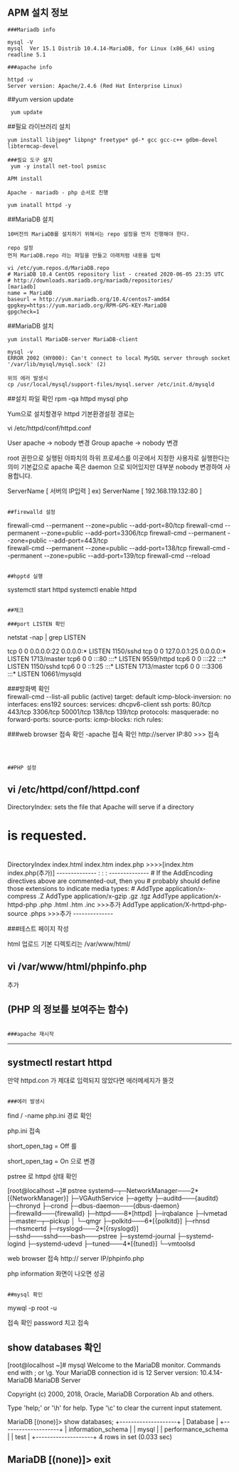 ## APM 설치 정보 
```
###Mariadb info

mysql -V
mysql  Ver 15.1 Distrib 10.4.14-MariaDB, for Linux (x86_64) using readline 5.1

###apache info

httpd -v
Server version: Apache/2.4.6 (Red Hat Enterprise Linux)
```

##yum version update 
```
 yum update 
```
##필요 라이브러리 설치 
```
yum install libjpeg* libpng* freetype* gd-* gcc gcc-c++ gdbm-devel libtermcap-devel

###필요 도구 설치
 yum -y install net-tool psmisc 

APM install 

Apache - mariadb - php 순서로 진행

yum inatall httpd -y
```

##MariaDB 설치
```
10버전의 MariaDB를 설치하기 위해서는 repo 설정을 먼저 진행해야 한다.

repo 설정
먼저 MariaDB.repo 라는 파일을 만들고 아래처럼 내용을 입력

vi /etc/yum.repos.d/MariaDB.repo
# MariaDB 10.4 CentOS repository list - created 2020-06-05 23:35 UTC
# http://downloads.mariadb.org/mariadb/repositories/
[mariadb]
name = MariaDB
baseurl = http://yum.mariadb.org/10.4/centos7-amd64
gpgkey=https://yum.mariadb.org/RPM-GPG-KEY-MariaDB
gpgcheck=1
```

##MariaDB 설치
```
yum install MariaDB-server MariaDB-client

mysql -v
ERROR 2002 (HY000): Can't connect to local MySQL server through socket '/var/lib/mysql/mysql.sock' (2)

위의 에러 발생시 
cp /usr/local/mysql/support-files/mysql.server /etc/init.d/mysqld
```


##설치 파일 확인 
rpm -qa httpd mysql php

Yum으로 설치할경우 httpd 기본환경설정 경로는

 vi /etc/httpd/conf/httpd.conf

 User apache → nobody 변경
 Group apache → nobody 변경


root 권한으로 실행된 아파치의 하위 프로세스를 이곳에서 지정한 사용자로 실행한다는 의미
기본값으로 apache 혹은 daemon 으로 되어있지만 대부분 nobody 변경하여 사용합니다.



 ServerName [ 서버의 IP입력 ]
 ex) ServerName [ 192.168.119.132:80 ]
```

##firewalld 설정 
```
firewall-cmd --permanent --zone=public --add-port=80/tcp
firewall-cmd --permanent --zone=public --add-port=3306/tcp
firewall-cmd --permanent --zone=public --add-port=443/tcp     
firewall-cmd --permanent --zone=public --add-port=138/tcp
firewall-cmd --permanent --zone=public --add-port=139/tcp
firewall-cmd --reload
```

##hpptd 실행 
```
systemctl start httpd
systemctl enable httpd
```

##체크

###port LISTEN 확인
```
netstat -nap | grep LISTEN

tcp        0      0 0.0.0.0:22              0.0.0.0:*               LISTEN      1150/sshd
tcp        0      0 127.0.0.1:25            0.0.0.0:*               LISTEN      1713/master
tcp6       0      0 :::80                   :::*                    LISTEN      9559/httpd
tcp6       0      0 :::22                   :::*                    LISTEN      1150/sshd
tcp6       0      0 ::1:25                  :::*                    LISTEN      1713/master
tcp6       0      0 :::3306                 :::*                    LISTEN      10661/mysqld

###방화벽 확인  
firewall-cmd --list-all
public (active)
  target: default
  icmp-block-inversion: no
  interfaces: ens192
  sources:
  services: dhcpv6-client ssh
  ports: 80/tcp 443/tcp 3306/tcp 50001/tcp 138/tcp 139/tcp
  protocols:
  masquerade: no
  forward-ports:
  source-ports:
  icmp-blocks:
  rich rules:

###web browser 접속 확인 
-apache 접속 확인 
 http://server IP:80     >>> 접속
```


 
##PHP 설정 
```
vi /etc/httpd/conf/httpd.conf
--------------
 DirectoryIndex: sets the file that Apache will serve if a directory
# is requested.
#
<IfModule dir_module>
    DirectoryIndex index.html index.htm index.php >>>>[index.htm index.php(추가)]
</IfModule>
--------------
                   :
                   :
                   :
--------------                   
# If the AddEncoding directives above are commented-out, then you
# probably should define those extensions to indicate media types:
#
  AddType application/x-compress .Z
  AddType application/x-gzip .gz .tgz
  AddType application/x-httpd-php .php .html .htm .inc    >>>추가
  AddType application/X-hrttpd-php-source .phps            >>>추가
--------------

###테스트 페이지 작성

html 업로드 기본 디렉토리는 /var/www/html/ 

 vi /var/www/html/phpinfo.php
--------------
 <?php
  phpinfo(); 
  ?> 추가 

  (PHP 의 정보를 보여주는 함수)
--------------
 ```

###apache 재시작
 ```
 -------------
 systmectl restart httpd
--------------

  만약 httpd.con 가 제대로 입력되지 않았다면
 에러메세지가 뜰것
```

###에러 발생시
```
find / -name php.ini  경로 확인

php.ini 접속

short_open_tag = Off   를
>>>>
short_open_tag = On  으로 변경

pstree 로 httpd 상태 확인

[root@localhost ~]# pstree
systemd─┬─NetworkManager───2*[{NetworkManager}]
        ├─VGAuthService
        ├─agetty
        ├─auditd───{auditd}
        ├─chronyd
        ├─crond
        ├─dbus-daemon───{dbus-daemon}
        ├─firewalld───{firewalld}
        ├─httpd───8*[httpd]
        ├─irqbalance
        ├─lvmetad
        ├─master─┬─pickup
        │        └─qmgr
        ├─polkitd───6*[{polkitd}]
        ├─rhnsd
        ├─rhsmcertd
        ├─rsyslogd───2*[{rsyslogd}]
        ├─sshd───sshd───bash───pstree
        ├─systemd-journal
        ├─systemd-logind
        ├─systemd-udevd
        ├─tuned───4*[{tuned}]
        └─vmtoolsd

web	browser 접속 
http:// server IP/phpinfo.php 

php information  화면이 나오면 성공
```

##mysql 확인 
```
mywql -p root -u

접속 확인 password 치고 접속

show databases 확인
--------------
[root@localhost ~]# mysql
Welcome to the MariaDB monitor.  Commands end with ; or \g.
Your MariaDB connection id is 12
Server version: 10.4.14-MariaDB MariaDB Server

Copyright (c) 2000, 2018, Oracle, MariaDB Corporation Ab and others.

Type 'help;' or '\h' for help. Type '\c' to clear the current input statement.

MariaDB [(none)]> show databases;
+--------------------+
| Database           |
+--------------------+
| information_schema |
| mysql              |
| performance_schema |
| test               |
+--------------------+
4 rows in set (0.033 sec)

MariaDB [(none)]> exit
--------------
```






